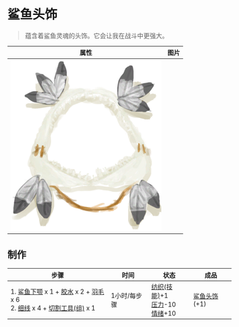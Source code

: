 # 鲨鱼头饰  
> 蕴含着鲨鱼灵魂的头饰。它会让我在战斗中更强大。  
  
  属性  |   图片   
 ----  |  ----:   
   |  ![](Sprite/SharkHeadpiece.png)   
  
## 制作  
步骤  |  时间  |  状态  |  成品  
----  |  ----  |  ----  |  ----  
1. [鲨鱼下颚](SharkJaws.md) x 1 + [胶水](Glue.md) x 2 + [羽毛](Feathers.md) x 6<br>2. [细线](CordFiber.md) x 4 + [切割工具(组)](GpTag_Cutter.md) x 1  |  1小时/每步骤  |  [纺织(技能)](Skill_Tailoring.md)+1<br>[压力](Stress.md)-10<br>[情绪](Morale.md)+10  |  [鲨鱼头饰](SharkHeadpiece.md)(+1)  
